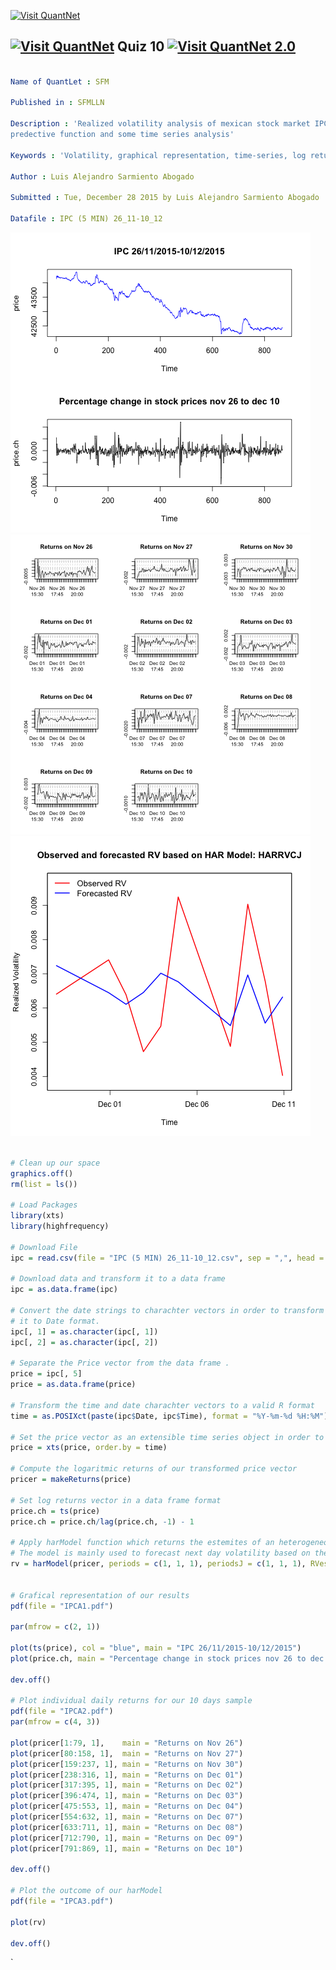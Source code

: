 [<img src="https://github.com/QuantLet/Styleguide-and-Validation-procedure/blob/master/pictures/banner.png" alt="Visit QuantNet">](http://quantlet.de/index.php?p=info)

## [<img src="https://github.com/QuantLet/Styleguide-and-Validation-procedure/blob/master/pictures/qloqo.png" alt="Visit QuantNet">](http://quantlet.de/) **Quiz 10** [<img src="https://github.com/QuantLet/Styleguide-and-Validation-procedure/blob/master/pictures/QN2.png" width="60" alt="Visit QuantNet 2.0">](http://quantlet.de/d3/ia)

```yaml

Name of QuantLet : SFM

Published in : SFMLLN

Description : 'Realized volatility analysis of mexican stock market IPC using harModel 
predective function and some time series analysis' 

Keywords : 'Volatility, graphical representation, time-series, log returns, variance'

Author : Luis Alejandro Sarmiento Abogado

Submitted : Tue, December 28 2015 by Luis Alejandro Sarmiento Abogado

Datafile : IPC (5 MIN) 26_11-10_12
```
![Q_image](https://github.com/saabogal/SFM/blob/master/10-days-analysis/IPCA1.png?raw=true)
![Q_image](https://github.com/saabogal/SFM/blob/master/10-days-analysis/IPCA2.png?raw=true)
![Q_image](https://github.com/saabogal/SFM/blob/master/10-days-analysis/IPCA3.png?raw=true)

```r

# Clean up our space
graphics.off()
rm(list = ls())

# Load Packages
library(xts)
library(highfrequency)

# Download File
ipc = read.csv(file = "IPC (5 MIN) 26_11-10_12.csv", sep = ",", head = TRUE)

# Download data and transform it to a data frame
ipc = as.data.frame(ipc)

# Convert the date strings to charachter vectors in order to transform
# it to Date format.
ipc[, 1] = as.character(ipc[, 1])
ipc[, 2] = as.character(ipc[, 2])

# Separate the Price vector from the data frame .
price = ipc[, 5]
price = as.data.frame(price)

# Transform the time and date charachter vectors to a valid R format
time = as.POSIXct(paste(ipc$Date, ipc$Time), format = "%Y-%m-%d %H:%M")

# Set the price vector as an extensible time series object in order to apply function harMode
price = xts(price, order.by = time)

# Compute the logaritmic returns of our transformed price vector
pricer = makeReturns(price)

# Set log returns vector in a data frame format
price.ch = ts(price)
price.ch = price.ch/lag(price.ch, -1) - 1

# Apply harModel function which returns the estemites of an heterogeneous autoregressive model For realized volatility. 
# The model is mainly used to forecast next day volatility based on the high frequency returns of the past.
rv = harModel(pricer, periods = c(1, 1, 1), periodsJ = c(1, 1, 1), RVest = c("rCov", 
                                                                             "rBPCov"), type = "HARRVCJ", transform = "sqrt")

# Grafical representation of our results
pdf(file = "IPCA1.pdf")

par(mfrow = c(2, 1))

plot(ts(price), col = "blue", main = "IPC 26/11/2015-10/12/2015")
plot(price.ch, main = "Percentage change in stock prices nov 26 to dec 10")

dev.off()

# Plot individual daily returns for our 10 days sample
pdf(file = "IPCA2.pdf")
par(mfrow = c(4, 3))

plot(pricer[1:79, 1],    main = "Returns on Nov 26")
plot(pricer[80:158, 1],  main = "Returns on Nov 27")
plot(pricer[159:237, 1], main = "Returns on Nov 30")
plot(pricer[238:316, 1], main = "Returns on Dec 01")
plot(pricer[317:395, 1], main = "Returns on Dec 02")
plot(pricer[396:474, 1], main = "Returns on Dec 03")
plot(pricer[475:553, 1], main = "Returns on Dec 04")
plot(pricer[554:632, 1], main = "Returns on Dec 07")
plot(pricer[633:711, 1], main = "Returns on Dec 08")
plot(pricer[712:790, 1], main = "Returns on Dec 09")
plot(pricer[791:869, 1], main = "Returns on Dec 10")

dev.off()

# Plot the outcome of our harModel
pdf(file = "IPCA3.pdf")

plot(rv)

dev.off()

```




`


